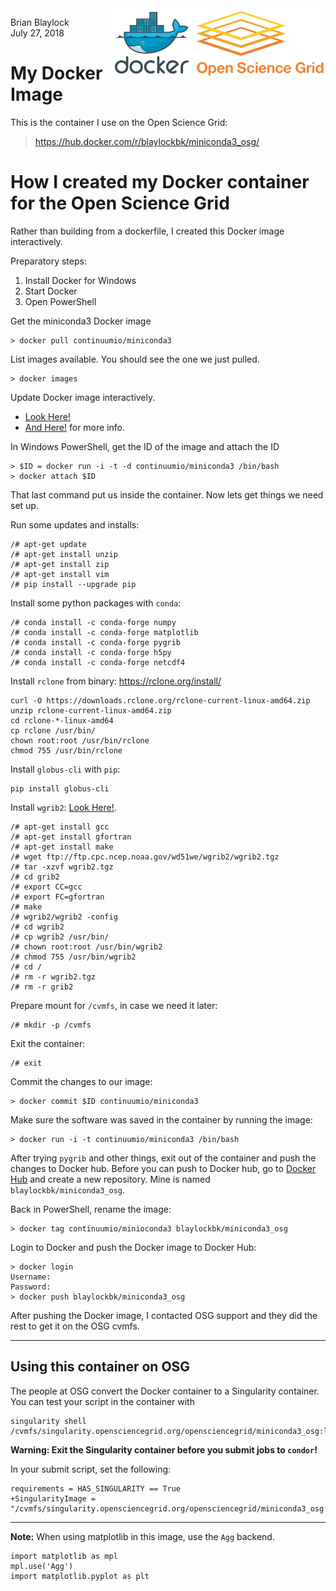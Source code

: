 <img src='../OSG_logo.png' align=right height=110>
<img src='docker.png' align=right height=110>

Brian Blaylock  
July 27, 2018  

# My Docker Image
This is the container I use on the Open Science Grid:  
> https://hub.docker.com/r/blaylockbk/miniconda3_osg/

# How I created my Docker container for the Open Science Grid
Rather than building from a dockerfile, I created this Docker image interactively.

Preparatory steps:

1. Install Docker for Windows
2. Start Docker
3. Open PowerShell

Get the miniconda3 Docker image

    > docker pull continuumio/miniconda3

List images available. You should see the one we just pulled.

    > docker images

Update Docker image interactively. 
- [Look Here!](https://developer.basespace.illumina.com/docs/content/documentation/native-apps/manage-docker-image)
- [And Here!](https://support.opensciencegrid.org/support/solutions/articles/12000024676-docker-and-singularity-containers) for more info.

In Windows PowerShell, get the ID of the image and attach the ID

    > $ID = docker run -i -t -d continuumio/miniconda3 /bin/bash
    > docker attach $ID

That last command put us inside the container. Now lets get things we need set up.

Run some updates and installs:
    
    /# apt-get update
    /# apt-get install unzip
    /# apt-get install zip
    /# apt-get install vim
    /# pip install --upgrade pip

Install some python packages with `conda`:

    /# conda install -c conda-forge numpy
    /# conda install -c conda-forge matplotlib
    /# conda install -c conda-forge pygrib
    /# conda install -c conda-forge h5py
    /# conda install -c conda-forge netcdf4

Install `rclone` from binary: https://rclone.org/install/

    curl -O https://downloads.rclone.org/rclone-current-linux-amd64.zip
    unzip rclone-current-linux-amd64.zip
    cd rclone-*-linux-amd64
    cp rclone /usr/bin/
    chown root:root /usr/bin/rclone
    chmod 755 /usr/bin/rclone

Install `globus-cli` with `pip`:
	
    pip install globus-cli

Install `wgrib2`: [Look Here!](http://www.cpc.ncep.noaa.gov/products/wesley/wgrib2/compile_questions.html).

    /# apt-get install gcc
    /# apt-get install gfortran
    /# apt-get install make
    /# wget ftp://ftp.cpc.ncep.noaa.gov/wd51we/wgrib2/wgrib2.tgz
    /# tar -xzvf wgrib2.tgz
    /# cd grib2
    /# export CC=gcc
    /# export FC=gfortran
    /# make
    /# wgrib2/wgrib2 -config
    /# cd wgrib2
    /# cp wgrib2 /usr/bin/
    /# chown root:root /usr/bin/wgrib2
    /# chmod 755 /usr/bin/wgrib2
    /# cd /
    /# rm -r wgrib2.tgz
    /# rm -r grib2

Prepare mount for `/cvmfs`, in case we need it later:

    /# mkdir -p /cvmfs

Exit the container:

    /# exit

Commit the changes to our image:

    > docker commit $ID continuumio/miniconda3

Make sure the software was saved in the container by running the image:

    > docker run -i -t continuumio/miniconda3 /bin/bash

After trying `pygrib` and other things, exit out of the container and push the changes to Docker hub. Before you can push to Docker hub, go to [Docker Hub](https://hub.docker.com/) and create a new repository. Mine is named `blaylockbk/miniconda3_osg`.

Back in PowerShell, rename the image:

    > docker tag continuumio/minioconda3 blaylockbk/miniconda3_osg

Login to Docker and push the Docker image to Docker Hub:

    > docker login
    Username:
    Password:
    > docker push blaylockbk/miniconda3_osg

After pushing the Docker image, I contacted OSG support and they did the rest to get it on the OSG cvmfs.

---

## Using this container on OSG
The people at OSG convert the Docker container to a Singularity container. You can test your script in the container with 

    singularity shell /cvmfs/singularity.opensciencegrid.org/opensciencegrid/miniconda3_osg:latest/

**Warning: Exit the Singularity container before you submit jobs to `condor`!**

In your submit script, set the following:

    requirements = HAS_SINGULARITY == True
    +SingularityImage = "/cvmfs/singularity.opensciencegrid.org/opensciencegrid/miniconda3_osg:latest/"

---

**Note:** When using matplotlib in this image, use the `Agg` backend. 

    import matplotlib as mpl
    mpl.use('Agg')
    import matplotlib.pyplot as plt